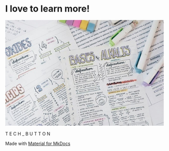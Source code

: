 # <span class="new-span">I love to learn more!</span>

![](./index.jpeg)

<a >
 <span>T</span>
 <span>E</span>
 <span>C</span>
 <span>H</span>
 <span>_</span>
 <span>B</span>
 <span>U</span>
 <span>T</span>
 <span>T</span>
 <span>O</span>
 <span>N</span>
</a>

Made with [Material for MkDocs](https://squidfunk.github.io/mkdocs-material/)
